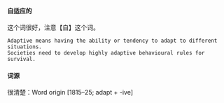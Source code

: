 #### 自适应的
这个词很好，注意【自】这个词。
```
Adaptive means having the ability or tendency to adapt to different situations.
Societies need to develop highly adaptive behavioural rules for survival. 
```
#### 词源
很清楚：Word origin [1815–25; adapt + -ive]
